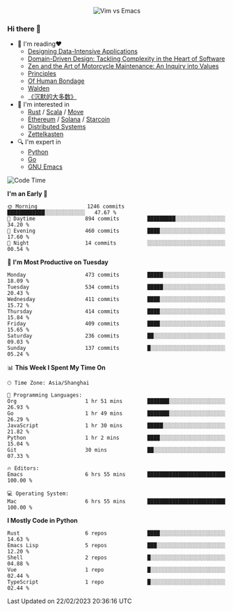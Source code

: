 <p align="center">
    <img src="https://gist.githubusercontent.com/coldnight/e696baffb094e71c96cb302118878eae/raw/40ea5053a6f66cc65f90f437e4173497da225958/banner.gif" alt="Vim vs Emacs" />
</p>

### Hi there 👋

- 📖 I'm reading❤️
    + [Designing Data-Intensive Applications](https://www.oreilly.com/library/view/designing-data-intensive-applications/9781491903063/)
    + [Domain-Driven Design: Tackling Complexity in the Heart of Software](https://www.dddcommunity.org/book/evans_2003/)
    + [Zen and the Art of Motorcycle Maintenance: An Inquiry into Values](https://en.wikipedia.org/wiki/Zen_and_the_Art_of_Motorcycle_Maintenance)
    + [Principles](https://www.principles.com/)
    + [Of Human Bondage](https://en.wikipedia.org/wiki/Of_Human_Bondage)
    + [Walden](https://en.wikipedia.org/wiki/Walden)
    + [《沉默的大多数》](https://en.wikipedia.org/wiki/Silent_majority)
- 🌱 I'm interested in
    + [Rust](https://www.rust-lang.org/) / [Scala](https://www.scala-lang.org/) / [Move](https://github.com/move-language/move/)
    + [Ethereum](https://ethereum.org/en/) / [Solana](https://solana.com/) / [Starcoin](https://github.com/starcoinorg/starcoin)
	+ [Distributed Systems](https://www.linuxzen.com/notes/topics/20200320174417_%E5%88%86%E5%B8%83%E5%BC%8F/)
	+ [Zettelkasten](https://www.linuxzen.com/notes/notes/20220120080920-slip_box/)
- 🔍 I'm expert in
    + [Python](https://www.python.org/)
    + [Go](https://go.dev/)
    + [GNU Emacs](https://www.gnu.org/software/emacs/)

<!--START_SECTION:waka-->
![Code Time](http://img.shields.io/badge/Code%20Time-1%2C911%20hrs%2025%20mins-blue)

**I'm an Early 🐤** 

```text
🌞 Morning                1246 commits        ████████████░░░░░░░░░░░░░   47.67 % 
🌆 Daytime                894 commits         █████████░░░░░░░░░░░░░░░░   34.20 % 
🌃 Evening                460 commits         ████░░░░░░░░░░░░░░░░░░░░░   17.60 % 
🌙 Night                  14 commits          ░░░░░░░░░░░░░░░░░░░░░░░░░   00.54 % 
```
📅 **I'm Most Productive on Tuesday** 

```text
Monday                   473 commits         █████░░░░░░░░░░░░░░░░░░░░   18.09 % 
Tuesday                  534 commits         █████░░░░░░░░░░░░░░░░░░░░   20.43 % 
Wednesday                411 commits         ████░░░░░░░░░░░░░░░░░░░░░   15.72 % 
Thursday                 414 commits         ████░░░░░░░░░░░░░░░░░░░░░   15.84 % 
Friday                   409 commits         ████░░░░░░░░░░░░░░░░░░░░░   15.65 % 
Saturday                 236 commits         ██░░░░░░░░░░░░░░░░░░░░░░░   09.03 % 
Sunday                   137 commits         █░░░░░░░░░░░░░░░░░░░░░░░░   05.24 % 
```


📊 **This Week I Spent My Time On** 

```text
🕑︎ Time Zone: Asia/Shanghai

💬 Programming Languages: 
Org                      1 hr 51 mins        ███████░░░░░░░░░░░░░░░░░░   26.93 % 
Go                       1 hr 49 mins        ███████░░░░░░░░░░░░░░░░░░   26.29 % 
JavaScript               1 hr 30 mins        █████░░░░░░░░░░░░░░░░░░░░   21.82 % 
Python                   1 hr 2 mins         ████░░░░░░░░░░░░░░░░░░░░░   15.04 % 
Git                      30 mins             ██░░░░░░░░░░░░░░░░░░░░░░░   07.33 % 

🔥 Editors: 
Emacs                    6 hrs 55 mins       █████████████████████████   100.00 % 

💻 Operating System: 
Mac                      6 hrs 55 mins       █████████████████████████   100.00 % 
```

**I Mostly Code in Python** 

```text
Rust                     6 repos             ████░░░░░░░░░░░░░░░░░░░░░   14.63 % 
Emacs Lisp               5 repos             ███░░░░░░░░░░░░░░░░░░░░░░   12.20 % 
Shell                    2 repos             █░░░░░░░░░░░░░░░░░░░░░░░░   04.88 % 
Vue                      1 repo              █░░░░░░░░░░░░░░░░░░░░░░░░   02.44 % 
TypeScript               1 repo              █░░░░░░░░░░░░░░░░░░░░░░░░   02.44 % 
```




 Last Updated on 22/02/2023 20:36:16 UTC
<!--END_SECTION:waka-->
